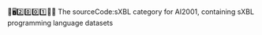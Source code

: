 🧠️🖥️2️⃣️0️⃣️0️⃣️1️⃣️💾️📜️ The sourceCode:sXBL category for AI2001, containing sXBL programming language datasets 
